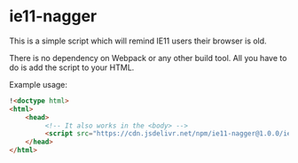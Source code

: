 # ie11-nagger

This is a simple script which will remind IE11 users their browser is old.

There is no dependency on Webpack or any other build tool. All you have to do is add the script to your HTML.

Example usage:

```html
!<doctype html>
<html>
    <head>
         <!-- It also works in the <body> -->
         <script src="https://cdn.jsdelivr.net/npm/ie11-nagger@1.0.0/ie11-nagger.js"></script>
    </head>
</html>
```
